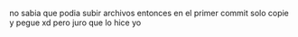 no sabia que podia subir archivos entonces en el primer commit solo copie y pegue xd pero juro que lo hice yo
